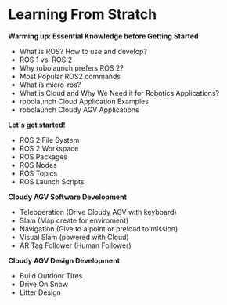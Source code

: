 # Learning From Stratch

**Warming up: Essential Knowledge before Getting Started**
* What is ROS? How to use and develop?
* ROS 1 vs. ROS 2
* Why robolaunch prefers ROS 2?
* Most Popular ROS2 commands
* What is micro-ros?  
* What is Cloud and Why We Need it for Robotics Applications?
* robolaunch Cloud Application Examples
* robolaunch Cloudy AGV Applications

**Let's get started!**
* ROS 2 File System
* ROS 2 Workspace
* ROS Packages
* ROS Nodes
* ROS Topics
* ROS Launch Scripts

**Cloudy AGV Software Development**
* Teleoperation (Drive Cloudy AGV with keyboard)
* Slam (Map create for enviroment)
* Navigation (Give to a point or preload to mission)
* Visual Slam (powered with Cloud)
* AR Tag Follower (Human Follower)

**Cloudy AGV Design Development**
* Build Outdoor Tires
* Drive On Snow
* Lifter Design
